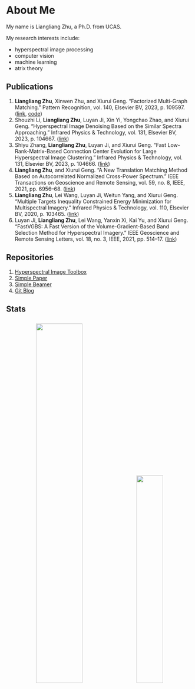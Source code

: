 # About Me

My name is Liangliang Zhu, a Ph.D. from UCAS.

My research interests include:

- hyperspectral image processing
- computer vision
- machine learning
- atrix theory

## Publications

1. **Liangliang Zhu**, Xinwen Zhu, and Xiurui Geng. “Factorized Multi-Graph Matching.” Pattern Recognition, vol. 140, Elsevier BV, 2023, p. 109597. ([link](https://www.sciencedirect.com/science/article/abs/pii/S0031320323002984), [code](https://github.com/shinyypig/factorized-multigraph-matching))
2. Shouzhi Li, **Liangliang Zhu**, Luyan Ji, Xin Yi, Yongchao Zhao, and Xiurui Geng. “Hyperspectral Image Denoising Based on the Similar Spectra Approaching.” Infrared Physics & Technology, vol. 131, Elsevier BV, 2023, p. 104667. ([link](https://www.sciencedirect.com/science/article/abs/pii/S1350449523001251))
3. Shiyu Zhang, **Liangliang Zhu**, Luyan Ji, and Xiurui Geng. “Fast Low-Rank-Matrix-Based Connection Center Evolution for Large Hyperspectral Image Clustering.” Infrared Physics & Technology, vol. 131, Elsevier BV, 2023, p. 104666. ([link](https://www.sciencedirect.com/science/article/abs/pii/S135044952300124X))
4. **Liangliang Zhu**, and Xiurui Geng. “A New Translation Matching Method Based on Autocorrelated Normalized Cross-Power Spectrum.” IEEE Transactions on Geoscience and Remote Sensing, vol. 59, no. 8, IEEE, 2021, pp. 6956–68. ([link](https://ieeexplore.ieee.org/document/9239293/))
5. **Liangliang Zhu**, Lei Wang, Luyan Ji, Weitun Yang, and Xiurui Geng. “Multiple Targets Inequality Constrained Energy Minimization for Multispectral Imagery.” Infrared Physics & Technology, vol. 110, Elsevier BV, 2020, p. 103465. ([link](https://www.sciencedirect.com/science/article/abs/pii/S1350449520305132))
6. Luyan Ji, **Liangliang Zhu**, Lei Wang, Yanxin Xi, Kai Yu, and Xiurui Geng. “FastVGBS: A Fast Version of the Volume-Gradient-Based Band Selection Method for Hyperspectral Imagery.” IEEE Geoscience and Remote Sensing Letters, vol. 18, no. 3, IEEE, 2021, pp. 514–17. ([link](https://ieeexplore.ieee.org/document/9043744))

## Repositories

1. [Hyperspectral Image Toolbox](https://github.com/shinyypig/hyperspectral_image_toolbox)
2. [Simple Paper](https://github.com/shinyypig/Simple-Paper)
3. [Simple Beamer](https://github.com/shinyypig/Simple-Beamer)
4. [Git Blog](https://github.com/shinyypig/git-blog)

## Stats

<div align=center>
    <a  href="https://github.com/shinyypig"><img width=50% style=margin:2% src="https://github-readme-stats.vercel.app/api?username=shinyypig&show_icons=true&theme=transparent"></a>
    <a  href="https://github.com/shinyypig"><img width=38% style=margin:2% src="https://github-readme-stats.vercel.app/api/top-langs/?username=shinyypig&theme=transparent&layout=compact"></a>
</div>
